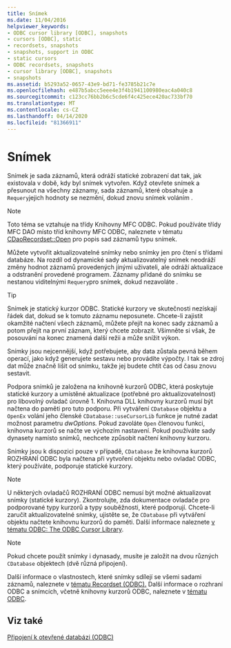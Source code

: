 ```yaml
---
title: Snímek
ms.date: 11/04/2016
helpviewer_keywords:
- ODBC cursor library [ODBC], snapshots
- cursors [ODBC], static
- recordsets, snapshots
- snapshots, support in ODBC
- static cursors
- ODBC recordsets, snapshots
- cursor library [ODBC], snapshots
- snapshots
ms.assetid: b5293a52-0657-43e9-bd71-fe3785b21c7e
ms.openlocfilehash: e487b5abcc5eee4e3f4b1941100980eac4a040c8
ms.sourcegitcommit: c123cc76bb2b6c5cde6f4c425ece420ac733bf70
ms.translationtype: MT
ms.contentlocale: cs-CZ
ms.lasthandoff: 04/14/2020
ms.locfileid: "81366911"
---
```

# <a name="snapshot"></a>Snímek

Snímek je sada záznamů, která odráží statické zobrazení dat tak, jak existovala v době, kdy byl snímek vytvořen. Když otevřete snímek a přesunout na všechny záznamy, sada záznamů, které obsahuje a `Requery`jejich hodnoty se nezmění, dokud znovu snímek voláním .

> [!NOTE]
> Toto téma se vztahuje na třídy Knihovny MFC ODBC. Pokud používáte třídy MFC DAO místo tříd knihovny MFC ODBC, naleznete v tématu [CDaoRecordset::Open](../../mfc/reference/cdaorecordset-class.md#open) pro popis sad záznamů typu snímek.

Můžete vytvořit aktualizovatelné snímky nebo snímky jen pro čtení s třídami databáze. Na rozdíl od dynamické sady aktualizovatelný snímek neodráží změny hodnot záznamů provedených jinými uživateli, ale odráží aktualizace a odstranění provedené programem. Záznamy přidané do snímku se nestanou viditelnými `Requery`pro snímek, dokud nezavoláte .

> [!TIP]
> Snímek je statický kurzor ODBC. Statické kurzory ve skutečnosti nezískají řádek dat, dokud se k tomuto záznamu neposunete. Chcete-li zajistit okamžité načtení všech záznamů, můžete přejít na konec sady záznamů a potom přejít na první záznam, který chcete zobrazit. Všimněte si však, že posouvání na konec znamená další režii a může snížit výkon.

Snímky jsou nejcennější, když potřebujete, aby data zůstala pevná během operací, jako když generujete sestavu nebo provádíte výpočty. I tak se zdroj dat může značně lišit od snímku, takže jej budete chtít čas od času znovu sestavit.

Podpora snímků je založena na knihovně kurzorů ODBC, která poskytuje statické kurzory a umístěné aktualizace (potřebné pro aktualizovatelnost) pro libovolný ovladač úrovně 1. Knihovna DLL knihovny kurzorů musí být načtena do paměti pro tuto podporu. Při vytváření `CDatabase` objektu a `OpenEx` volání jeho členské `CDatabase::useCursorLib` funkce je nutné zadat možnost parametru *dwOptions.* Pokud zavoláte `Open` členovou funkci, knihovna kurzorů se načte ve výchozím nastavení. Pokud používáte sady dynasety namísto snímků, nechcete způsobit načtení knihovny kurzoru.

Snímky jsou k dispozici pouze v případě, `CDatabase` že knihovna kurzorů ROZHRANÍ ODBC byla načtena při vytvoření objektu nebo ovladač ODBC, který používáte, podporuje statické kurzory.

> [!NOTE]
> U některých ovladačů ROZHRANÍ ODBC nemusí být možné aktualizovat snímky (statické kurzory). Zkontrolujte, zda dokumentace ovladače pro podporované typy kurzorů a typy souběžnosti, které podporují. Chcete-li zaručit aktualizovatelné snímky, ujistěte se, že `CDatabase` při vytváření objektu načtete knihovnu kurzorů do paměti. Další informace naleznete [v tématu ODBC: The ODBC Cursor Library](../../data/odbc/odbc-the-odbc-cursor-library.md).

> [!NOTE]
> Pokud chcete použít snímky i dynasady, musíte je založit na dvou různých `CDatabase` objektech (dvě různá připojení).

Další informace o vlastnostech, které snímky sdílejí se všemi sadami záznamů, naleznete v [tématu Recordset (ODBC).](../../data/odbc/recordset-odbc.md) Další informace o rozhraní ODBC a snímcích, včetně knihovny kurzorů ODBC, naleznete v [tématu ODBC](../../data/odbc/odbc-basics.md).

## <a name="see-also"></a>Viz také

[Připojení k otevřené databázi (ODBC)](../../data/odbc/open-database-connectivity-odbc.md)
